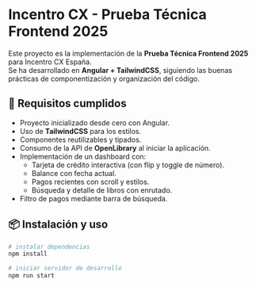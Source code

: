 # Incentro CX - Prueba Técnica Frontend 2025

Este proyecto es la implementación de la **Prueba Técnica Frontend 2025** para Incentro CX España.  
Se ha desarrollado en **Angular + TailwindCSS**, siguiendo las buenas prácticas de componentización y organización del código.

## 🚀 Requisitos cumplidos

- Proyecto inicializado desde cero con Angular.
- Uso de **TailwindCSS** para los estilos.
- Componentes reutilizables y tipados.
- Consumo de la API de **OpenLibrary** al iniciar la aplicación.
- Implementación de un dashboard con:
  - Tarjeta de crédito interactiva (con flip y toggle de número).
  - Balance con fecha actual.
  - Pagos recientes con scroll y estilos.
  - Búsqueda y detalle de libros con enrutado.
- Filtro de pagos mediante barra de búsqueda.

## 📦 Instalación y uso

```bash
# instalar dependencias
npm install

# iniciar servidor de desarrollo
npm run start
